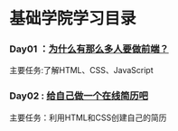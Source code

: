 # 基础学院学习目录
### Day01 ：[为什么有那么多人要做前端？](http://ife.baidu.com/course/detail/id/28)
主要任务:了解HTML、CSS、JavaScript

### Day02 : [给自己做一个在线简历吧](http://ife.baidu.com/course/detail/id/36)
主要任务：利用HTML和CSS创建自己的简历

